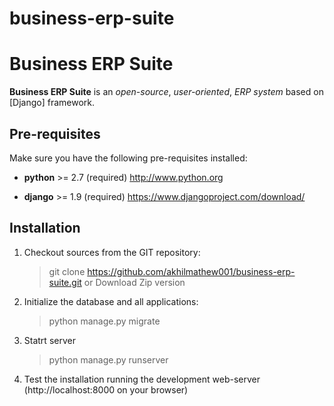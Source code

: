 # business-erp-suite
Business ERP Suite
==========

**Business ERP Suite** is an _open-source_, _user-oriented_, *ERP system* based on [Django] framework.

Pre-requisites
--------------

Make sure you have the following pre-requisites installed:

 * **python** >= 2.7 (required)
   http://www.python.org

 * **django** >= 1.9 (required)
   https://www.djangoproject.com/download/


Installation
------------

1. Checkout sources from the GIT repository:

   > git clone https://github.com/akhilmathew001/business-erp-suite.git
   > or Download Zip version

2. Initialize the database and all applications:
     > python manage.py migrate
3. Statrt server
     > python manage.py runserver
    
4. Test the installation running the development web-server (http://localhost:8000 on your browser)

    

